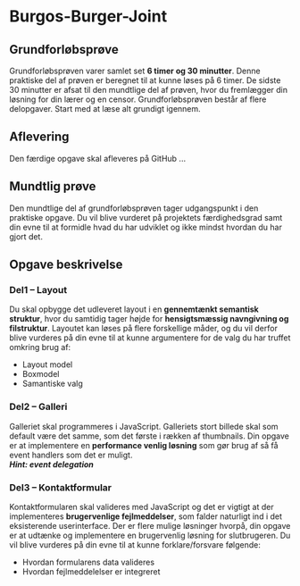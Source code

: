 # Burgos-Burger-Joint

## Grundforløbsprøve
Grundforløbsprøven varer samlet set **6 timer og 30 minutter**. Denne praktiske del af prøven er beregnet til at kunne løses på 6 timer. De sidste 30 minutter er afsat til den mundtlige del af prøven, hvor du fremlægger din løsning for din lærer og en censor. Grundforløbsprøven består af flere delopgaver. Start med at læse alt grundigt igennem.

## Aflevering
Den færdige opgave skal afleveres på GitHub ...

## Mundtlig prøve
Den mundtlige del af grundforløbsprøven tager udgangspunkt i den praktiske opgave. Du vil blive vurderet på projektets færdighedsgrad samt din evne til at formidle hvad du har udviklet og ikke mindst hvordan du har gjort det.

## Opgave beskrivelse

### Del1 – Layout
Du skal opbygge det udleveret layout i en **gennemtænkt semantisk struktur**, hvor du samtidig tager højde for **hensigtsmæssig navngivning og filstruktur**. Layoutet kan løses på flere forskellige måder, og du vil derfor blive vurderes på din evne til at kunne argumentere for de valg du har truffet omkring brug af:

* Layout model 
* Boxmodel 
* Samantiske valg

### Del2 – Galleri
Galleriet skal programmeres i JavaScript. 
Galleriets stort billede skal som default være det samme, som det første i rækken af thumbnails. Din opgave er at implementere en **performance venlig løsning** som gør brug af så få event handlers som det er muligt.<br>
***Hint: event delegation***

### Del3 – Kontaktformular
Kontaktformularen skal valideres med JavaScript og det er vigtigt at der implementeres **brugervenlige fejlmeddelser**, som falder naturligt ind i det eksisterende userinterface. Der er flere mulige løsninger hvorpå, din opgave er at udtænke og implementere en brugervenlig løsning for slutbrugeren. Du vil blive vurderes på din evne til at kunne forklare/forsvare følgende: 

* Hvordan formularens data valideres
* Hvordan fejlmeddelelser er integreret
 






